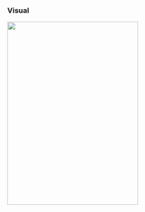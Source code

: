 ### Visual

<img width="300" height="420" src="https://user-images.githubusercontent.com/77758884/201034440-552c608c-fb41-48ac-8fb6-b72b1c102442.png" />
